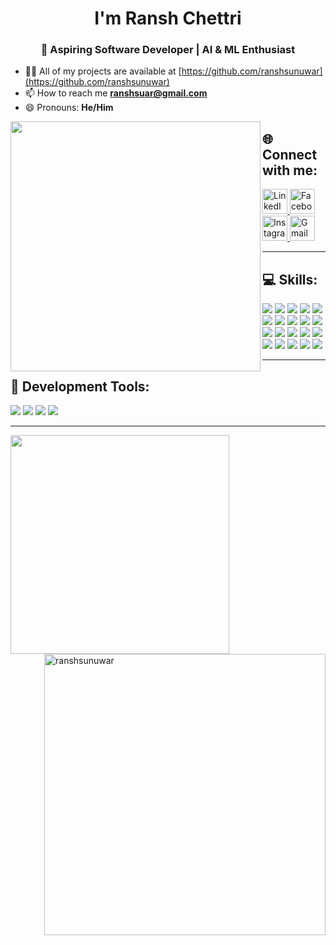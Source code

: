 <h1 align="center">I'm Ransh Chettri</h1>
<h3 align="center">🚀 Aspiring Software Developer | AI & ML Enthusiast</h3>

- 👨‍💻 All of my projects are available at [https://github.com/ranshsunuwar](https://github.com/ranshsunuwar)
- 📫 How to reach me **ranshsuar@gmail.com**
- 😄 Pronouns: **He/Him**

<p><img align="left" width="400" src="https://raw.githubusercontent.com/ranshsunuwar/ranshsunuwar/main/assets/your_gif.gif" /></p>



<h2>🌐 Connect with me:</h2>

<p align="left">
  <a href="https://www.linkedin.com/in/ransh-sunuwar-852386315" target="_blank">
    <img src="https://cdn.jsdelivr.net/gh/devicons/devicon/icons/linkedin/linkedin-original.svg" alt="LinkedIn" width="40" height="40"/>
  </a>
  <a href="https://www.facebook.com/profile.php?id=100082867965555&mibextid=ZbWKwL" target="_blank">
    <img src="https://cdn.jsdelivr.net/gh/devicons/devicon/icons/facebook/facebook-original.svg" alt="Facebook" width="40" height="40"/>
  </a>
  <a href="https://www.instagram.com/ransh_sunuwar" target="_blank">
    <img src="https://cdn-icons-png.flaticon.com/512/174/174855.png" alt="Instagram" width="40" height="40"/>
  </a>
  <a href="mailto:ranshsuar@gmail.com" target="_blank">
    <img src="https://cdn-icons-png.flaticon.com/512/732/732200.png" alt="Gmail" width="40" height="40"/>
  </a>
</p>

---

<h2>💻 Skills:</h2>
<p align="left">
  <img src="https://img.shields.io/badge/-C-000000?logo=c&logoColor=A8BFFA&style=flat" />
  <img src="https://img.shields.io/badge/-C++-000000?logo=c%2B%2B&logoColor=A8BFFA&style=flat" />
  <img src="https://img.shields.io/badge/-C%23-000000?logo=c-sharp&logoColor=A8BFFA&style=flat" />
  <img src="https://img.shields.io/badge/-HTML5-000000?logo=html5&logoColor=E34F26&style=flat" />
  <img src="https://img.shields.io/badge/-CSS3-000000?logo=css3&logoColor=1572B6&style=flat" />
  <img src="https://img.shields.io/badge/-Java-000000?logo=java&logoColor=F7DF1E&style=flat" />
  <img src="https://img.shields.io/badge/-JavaScript-000000?logo=javascript&logoColor=F7DF1E&style=flat" />
  <img src="https://img.shields.io/badge/-MySQL-000000?logo=mysql&logoColor=4479A1&style=flat" />
  <img src="https://img.shields.io/badge/-MongoDB-000000?logo=mongodb&logoColor=47A248&style=flat" />
  <img src="https://img.shields.io/badge/-Node.js-000000?logo=node.js&logoColor=339933&style=flat" />
  <img src="https://img.shields.io/badge/-PHP-000000?logo=php&logoColor=777BB4&style=flat" />
  <img src="https://img.shields.io/badge/-Python-000000?logo=python&logoColor=3776AB&style=flat" />
  <img src="https://img.shields.io/badge/-Tailwind_CSS-000000?logo=tailwind-css&logoColor=38B2AC&style=flat" />
  <img src="https://img.shields.io/badge/-Bootstrap-000000?logo=bootstrap&logoColor=7952B3&style=flat" />
  <img src="https://img.shields.io/badge/-React-000000?logo=react&logoColor=61DAFB&style=flat" />
  <img src="https://img.shields.io/badge/-Figma-000000?logo=figma&logoColor=F24E1E&style=flat" />
  <img src="https://img.shields.io/badge/-Canva-000000?logo=canva&logoColor=00C4CC&style=flat" />
  <img src="https://img.shields.io/badge/-Git-000000?logo=git&logoColor=F05032&style=flat" />
  <img src="https://img.shields.io/badge/-GitHub-000000?logo=github&logoColor=white&style=flat" />
  <img src="https://img.shields.io/badge/-WordPress-000000?logo=wordpress&logoColor=21759B&style=flat" />
</p>

---

<h2>🧰 Development Tools:</h2>
<p align="left">
  <img src="https://img.shields.io/badge/-VSCode-000000?logo=visual-studio-code&logoColor=007ACC&style=flat" />
  <img src="https://img.shields.io/badge/-Vite-000000?logo=vite&logoColor=646CFF&style=flat" />
  <img src="https://img.shields.io/badge/-Prettier-000000?logo=prettier&logoColor=F7B93E&style=flat" />
  <img src="https://img.shields.io/badge/-Vercel-000000?logo=vercel&logoColor=white&style=flat" />
</p>

---

<p><img align="left" width="350" src="https://github-readme-stats.vercel.app/api/top-langs?username=ranshsunuwar&show_icons=true&locale=en&layout=compact" /></p>

<p><img align="right" width="450" src="https://github-readme-stats.vercel.app/api?username=ranshsunuwar&show_icons=true&locale=en" alt="ranshsunuwar" /></p>
